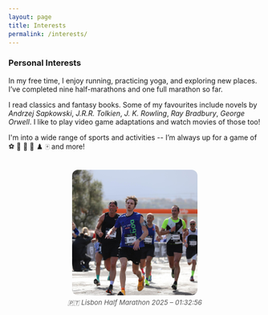 ```yaml
---
layout: page
title: Interests
permalink: /interests/
---
```


<link rel="stylesheet" href="{{ '/assets/css/custom.css' | relative_url }}">

### Personal Interests

In my free time, I enjoy running, practicing yoga, and exploring new places. I’ve completed nine half-marathons and one full marathon so far.

I read classics and fantasy books. Some of my favourites include novels by _Andrzej Sapkowski_, _J.R.R. Tolkien_, _J. K. Rowling_, _Ray Bradbury_, _George Orwell_. I like to play video game adaptations and watch movies of those too! 

I'm into a wide range of sports and activities -- I’m always up for a game of ⚽️ 🏀 🏸 🏓 ♟️ 🀄 and more!

<div style="display: flex; flex-direction: column; align-items: center; margin-top: 2rem;">
  <img src="/images/running.jpeg" alt="Running photo" style="width: 250px; height: 250px; object-fit: cover; border-radius: 12px;">
  <p style="text-align: center; font-style: italic; margin-top: 0.5em; font-size: 0.95em; color: #555;">
    🇵🇹 Lisbon Half Marathon 2025 – 01:32:56
  </p>
</div>
